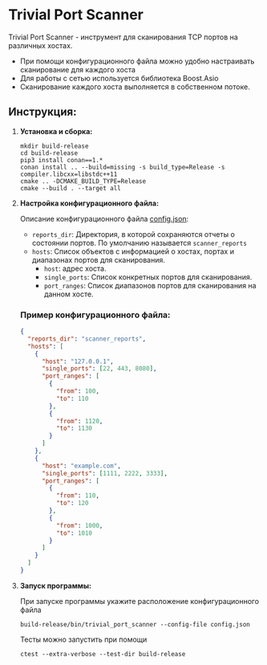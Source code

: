 # Trivial Port Scanner

Trivial Port Scanner - инструмент для сканирования TCP портов на различных хостах. 

- При помощи конфигурационного файла можно удобно настраивать сканирование для каждого хоста
- Для работы с сетью используется библиотека Boost.Asio
- Сканирование каждого хоста выполняется в собственном потоке.

## Инструкция:
1. **Установка и сборка:**
    ```shell
    mkdir build-release
    cd build-release
    pip3 install conan==1.*
    conan install .. --build=missing -s build_type=Release -s compiler.libcxx=libstdc++11
    cmake .. -DCMAKE_BUILD_TYPE=Release
    cmake --build . --target all
    ```

2. **Настройка конфигурационного файла:**

    Описание конфигурационного файла [config.json](config.json):
    - `reports_dir`: Директория, в которой сохраняются отчеты о состоянии портов. По умолчанию называется `scanner_reports`
    - `hosts`: Список объектов с информацией о хостах, портах и диапазонах портов для сканирования.
        - `host`: адрес хоста.
        - `single_ports`: Список конкретных портов для сканирования.
        - `port_ranges`: Список диапазонов портов для сканирования на данном хосте.

   ### Пример конфигурационного файла:
    ```json
    {
      "reports_dir": "scanner_reports",
      "hosts": [
        {
          "host": "127.0.0.1",
          "single_ports": [22, 443, 8080],
          "port_ranges": [
            {
              "from": 100,
              "to": 110
            },
            {
              "from": 1120,
              "to": 1130
            }
          ]
        },
        {
          "host": "example.com",
          "single_ports": [1111, 2222, 3333],
          "port_ranges": [
            {
              "from": 110,
              "to": 120
            },
            {
              "from": 1000,
              "to": 1010
            }
          ]
        }
      ]
    }
    ```

3. **Запуск программы:**

    При запуске программы укажите расположение конфигурационного файла
    ```shell
    build-release/bin/trivial_port_scanner --config-file config.json
    ```
   Тесты можно запустить при помощи
    ```shell
    ctest --extra-verbose --test-dir build-release
    ```
